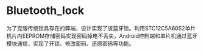 # Bluetooth_lock
为了克服传统锁具存在的弊端，设计实现了该蓝牙锁。利用STC12C5A60S2单片机片内EEPROM存储密码实现密码掉电不丢失，Android控制端和单片机通过蓝牙模块通信，实现了开锁、修改密码、还原密码等功能。

